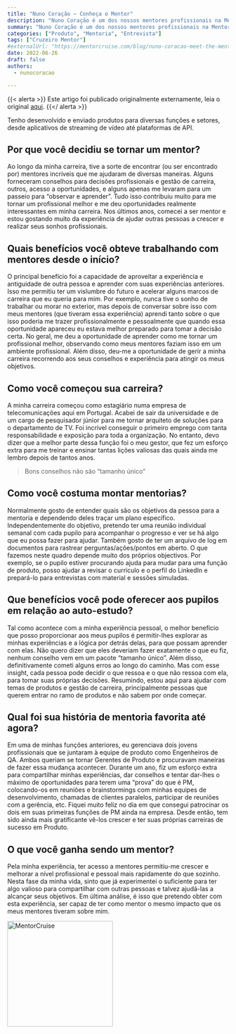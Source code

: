 ```yaml
---
title: "Nuno Coração – Conheça o Mentor"
description: "Nuno Coração é um dos nossos mentores profissionais na MentorCruise e trabalha como Staff Product Manager na Docker."
summary: "Nuno Coração é um dos nossos mentores profissionais na MentorCruise e trabalha como Staff Product Manager na Docker."
categories: ["Produto", "Mentoria", "Entrevista"]
tags: ["Cruzeiro Mentor"]
#externalUrl: "https://mentorcruise.com/blog/nuno-coracao-meet-the-mentor-01006/"
date: 2022-06-26
draft: false
authors:
  - nunocoracao

---
```

{{< alerta >}}
Este artigo foi publicado originalmente externamente, leia o original <a target="_blank" href="https://mentorcruise.com/blog/nuno-coracao-meet-the-mentor-01006/">aqui</a>.
{{</ alerta >}}

Tenho desenvolvido e enviado produtos para diversas funções e setores, desde aplicativos de streaming de vídeo até plataformas de API.

## Por que você decidiu se tornar um mentor?
Ao longo da minha carreira, tive a sorte de encontrar (ou ser encontrado por) mentores incríveis que me ajudaram de diversas maneiras. Alguns forneceram conselhos para decisões profissionais e gestão de carreira, outros, acesso a oportunidades, e alguns apenas me levaram para um passeio para “observar e aprender”. Tudo isso contribuiu muito para me tornar um profissional melhor e me deu oportunidades realmente interessantes em minha carreira. Nos últimos anos, comecei a ser mentor e estou gostando muito da experiência de ajudar outras pessoas a crescer e realizar seus sonhos profissionais.

## Quais benefícios você obteve trabalhando com mentores desde o início?
O principal benefício foi a capacidade de aproveitar a experiência e antiguidade de outra pessoa e aprender com suas experiências anteriores. Isso me permitiu ter um vislumbre do futuro e acelerar alguns marcos de carreira que eu queria para mim. Por exemplo, nunca tive o sonho de trabalhar ou morar no exterior, mas depois de conversar sobre isso com meus mentores (que tiveram essa experiência) aprendi tanto sobre o que isso poderia me trazer profissionalmente e pessoalmente que quando essa oportunidade apareceu eu estava melhor preparado para tomar a decisão certa. No geral, me deu a oportunidade de aprender como me tornar um profissional melhor, observando como meus mentores faziam isso em um ambiente profissional. Além disso, deu-me a oportunidade de gerir a minha carreira recorrendo aos seus conselhos e experiência para atingir os meus objetivos.

## Como você começou sua carreira?
A minha carreira começou como estagiário numa empresa de telecomunicações aqui em Portugal. Acabei de sair da universidade e de um cargo de pesquisador júnior para me tornar arquiteto de soluções para o departamento de TV. Foi incrível conseguir o primeiro emprego com tanta responsabilidade e exposição para toda a organização. No entanto, devo dizer que a melhor parte dessa função foi o meu gestor, que fez um esforço extra para me treinar e ensinar tantas lições valiosas das quais ainda me lembro depois de tantos anos.

> Bons conselhos não são “tamanho único”

## Como você costuma montar mentorias?
Normalmente gosto de entender quais são os objetivos da pessoa para a mentoria e dependendo deles traçar um plano específico. Independentemente do objetivo, pretendo ter uma reunião individual semanal com cada pupilo para acompanhar o progresso e ver se há algo que eu possa fazer para ajudar. Também gosto de ter um arquivo de log em documentos para rastrear perguntas/ações/pontos em aberto. O que fazemos neste quadro depende muito dos próprios objectivos. Por exemplo, se o pupilo estiver procurando ajuda para mudar para uma função de produto, posso ajudar a revisar o currículo e o perfil do LinkedIn e prepará-lo para entrevistas com material e sessões simuladas.

## Que benefícios você pode oferecer aos pupilos em relação ao auto-estudo?
Tal como acontece com a minha experiência pessoal, o melhor benefício que posso proporcionar aos meus pupilos é permitir-lhes explorar as minhas experiências e a lógica por detrás delas, para que possam aprender com elas. Não quero dizer que eles deveriam fazer exatamente o que eu fiz, nenhum conselho vem em um pacote “tamanho único”. Além disso, definitivamente cometi alguns erros ao longo do caminho. Mas com esse insight, cada pessoa pode decidir o que ressoa e o que não ressoa com ela, para tomar suas próprias decisões. Resumindo, estou aqui para ajudar com temas de produtos e gestão de carreira, principalmente pessoas que querem entrar no ramo de produtos e não sabem por onde começar.

## Qual foi sua história de mentoria favorita até agora?
Em uma de minhas funções anteriores, eu gerenciava dois jovens profissionais que se juntaram à equipe de produto como Engenheiros de QA. Ambos queriam se tornar Gerentes de Produto e procuravam maneiras de fazer essa mudança acontecer. Durante um ano, fiz um esforço extra para compartilhar minhas experiências, dar conselhos e tentar dar-lhes o máximo de oportunidades para terem uma “prova” do que é PM, colocando-os em reuniões e brainstormings com minhas equipes de desenvolvimento, chamadas de clientes paralelos, participar de reuniões com a gerência, etc. Fiquei muito feliz no dia em que consegui patrocinar os dois em suas primeiras funções de PM ainda na empresa. Desde então, tem sido ainda mais gratificante vê-los crescer e ter suas próprias carreiras de sucesso em Produto.

## O que você ganha sendo um mentor?
Pela minha experiência, ter acesso a mentores permitiu-me crescer e melhorar a nível profissional e pessoal mais rapidamente do que sozinho. Nesta fase da minha vida, sinto que já experimentei o suficiente para ter algo valioso para compartilhar com outras pessoas e talvez ajudá-las a alcançar seus objetivos. Em última análise, é isso que pretendo obter com esta experiência, ser capaz de ter como mentor o mesmo impacto que os meus mentores tiveram sobre mim.

<a href="https://mentorcruise.com/mentor/nunocorao/"> <img src="https://cdn.mentorcruise.com/img/banner/sky-sm.svg" width="240" alt ="MentorCruise"> </a>